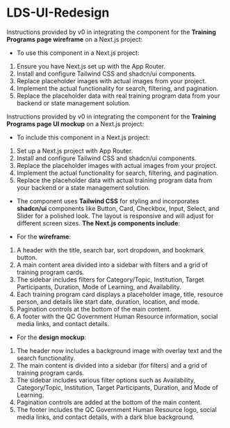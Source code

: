 # LDS-UI-Redesign

Instructions provided by v0 in integrating the component for the **Training Programs page wireframe** on a Next.js project:

- To use this component in a Next.js project:

1. Ensure you have Next.js set up with the App Router.
2. Install and configure Tailwind CSS and shadcn/ui components.
3. Replace placeholder images with actual images from your project.
4. Implement the actual functionality for search, filtering, and pagination.
5. Replace the placeholder data with real training program data from your backend or state management solution.

Instructions provided by v0 in integrating the component for the **Training Programs page UI mockup** on a Next.js project:

- To include this component in a Next.js project:

1. Set up a Next.js project with App Router.
2. Install and configure Tailwind CSS and shadcn/ui components.
3. Replace the placeholder images with actual images from your project.
4. Implement the actual functionality for search, filtering, and pagination.
5. Replace the placeholder data with actual training program data from your backend or a state management solution.

- The component uses **Tailwind CSS** for styling and incorporates **shadcn/ui** components like Button, Card, Checkbox, Input, Select, and Slider for a polished look. The layout is responsive and will adjust for different screen sizes. **The Next.js components include**:

- For the **wireframe**:

1. A header with the title, search bar, sort dropdown, and bookmark button.
2. A main content area divided into a sidebar with filters and a grid of training program cards.
3. The sidebar includes filters for Category/Topic, Institution, Target Participants, Duration, Mode of Learning, and Availability.
4. Each training program card displays a placeholder image, title, resource person, and details like start date, duration, location, and mode.
5. Pagination controls at the bottom of the main content.
6. A footer with the QC Government Human Resource information, social media links, and contact details.

- For the **design mockup**:
   
1. The header now includes a background image with overlay text and the search functionality.
2. The main content is divided into a sidebar (for filters) and a grid of training program cards.
3. The sidebar includes various filter options such as Availability, Category/Topic, Institution, Target Participants, Duration, and Mode of Learning.
4. Pagination controls are added at the bottom of the main content.
5. The footer includes the QC Government Human Resource logo, social media links, and contact details, with a dark blue background.
